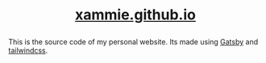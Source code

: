 # [<p align="center">xammie.github.io</h1>](https://xammie.github.io/)

This is the source code of my personal website. 
Its made using [Gatsby](https://www.gatsbyjs.com/) and [tailwindcss](https://tailwindcss.com/).